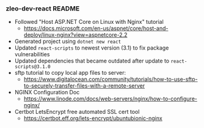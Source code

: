 ### zleo-dev-react README
* Followed "Host ASP.NET Core on Linux with Nginx" tutorial
  * https://docs.microsoft.com/en-us/aspnet/core/host-and-deploy/linux-nginx?view=aspnetcore-2.2
* Generated project using `dotnet new react`
* Updated `react-scripts` to newest version (3.1) to fix package vulnerabilities
* Updated dependencies that became outdated after update to `react-scripts@3.1.0`
* sftp tutorial to copy local app files to server:
  * https://www.digitalocean.com/community/tutorials/how-to-use-sftp-to-securely-transfer-files-with-a-remote-server
* NGINX Configuration Doc 
  * https://www.linode.com/docs/web-servers/nginx/how-to-configure-nginx/
* Certbot LetsEncrypt free automated SSL cert tool
  * https://certbot.eff.org/lets-encrypt/ubuntubionic-nginx
